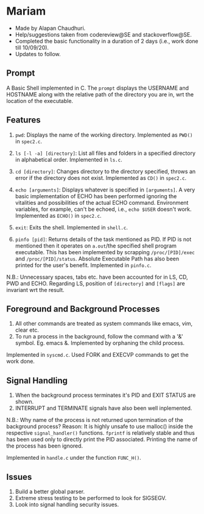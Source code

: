 # Mariam

- Made by Alapan Chaudhuri. 
- Help/suggestions taken from codereview@SE and stackoverflow@SE.
- Completed the basic functionality in a duration of 2 days (i.e., work done till 10/09/20).
- Updates to follow.

## Prompt

A Basic Shell implemented in C. The `prompt` displays the USERNAME and HOSTNAME along with the relative path of the directory you are in, wrt the location of the executable.

## Features

1. `pwd`: Displays the name of the working directory. Implemented as `PWD()` in `spec2.c`.

2. `ls [-l -a] [directory]`: List all files and folders in a specified directory in alphabetical order. Implemented in `ls.c`.

3. `cd [directory]`: Changes directory to the directory specified, throws an error if the directory does not exist. Implemented as `CD()` in `spec2.c`.

4. `echo [arguments]`: Displays whatever is specified in `[arguments]`.
    A very basic implementation of ECHO has been performed ignoring the vitalities and possibilities of the actual ECHO command. Environment variables, for example, can't be echoed, i.e., `echo $USER` doesn't work. Implemented as `ECHO()` in `spec2.c`.

5. `exit`: Exits the shell. Implemented in `shell.c`.

6. `pinfo [pid]`: Returns details of the task mentioned as PID. If PID is not mentioned then it operates on `a.out`/the specified shell program executable.
    This has been implemented by scrapping `/proc/[PID]/exec` and `/proc/[PID]/status`. Absolute Executable Path has also been printed for the user's benefit. Implemented in `pinfo.c`.

N.B.: Unnecessary spaces, tabs etc. have been accounted for in LS, CD, PWD and ECHO. Regarding LS, position of `[directory]` and `[flags]` are invariant wrt the result. 

## Foreground and Background Processes
1. All other commands are treated as system commands like emacs, vim, clear etc.
2. To run a process in the background, follow the command with a '&' symbol. Eg. emacs &. Implemented by orphaning the child process.

Implemented in `syscmd.c`. Used FORK and EXECVP commands to get the work done.

## Signal Handling
1. When the background process terminates it's PID and EXIT STATUS are shown.
2. INTERRUPT and TERMINATE signals have also been well inplemented.

N.B.: Why name of the process is not returned upon termination of the background process?
Reason: It is highly unsafe to use malloc() inside the respective `signal_handler()` functions. `fprintf` is relatively stable and thus has been used only to directly print the PID associated. Printing the name of the process has been ignored.

Implemented in `handle.c` under the function `FUNC_H()`.

## Issues
1. Build a better global parser.
2. Extreme stress testing to be performed to look for SIGSEGV.
3. Look into signal handling security issues.
